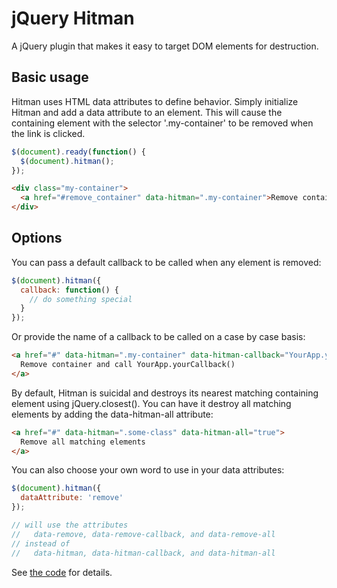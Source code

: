 jQuery Hitman
==================

A jQuery plugin that makes it easy to target DOM elements for destruction.

Basic usage
-----------

Hitman uses HTML data attributes to define behavior. Simply initialize Hitman and add a data attribute to an element. This will cause the containing element with the selector '.my-container' to be removed when the link is clicked.

```javascript
$(document).ready(function() {
  $(document).hitman();
});
```
```html
<div class="my-container">
  <a href="#remove_container" data-hitman=".my-container">Remove container</a>
</div>
```

Options
-------

You can pass a default callback to be called when any element is removed:
```javascript
$(document).hitman({
  callback: function() {
    // do something special
  }
});
```

Or provide the name of a callback to be called on a case by case basis:
```html
<a href="#" data-hitman=".my-container" data-hitman-callback="YourApp.yourCallback">
  Remove container and call YourApp.yourCallback()
</a>
```

By default, Hitman is suicidal and destroys its nearest matching containing element using jQuery.closest(). You can have it destroy all matching elements by adding the data-hitman-all attribute:
```html
<a href="#" data-hitman=".some-class" data-hitman-all="true">
  Remove all matching elements
</a>
```

You can also choose your own word to use in your data attributes:
```javascript
$(document).hitman({
  dataAttribute: 'remove'
});

// will use the attributes
//   data-remove, data-remove-callback, and data-remove-all
// instead of
//   data-hitman, data-hitman-callback, and data-hitman-all
```

See [the code](https://github.com/zef/jquery-hitman/blob/master/coffeescript/jquery.hitman.coffee) for details.

